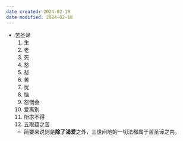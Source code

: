 ```yaml
---
date created: 2024-02-18
date modified: 2024-02-18
---
```

- 苦圣谛
    1. 生
    2. 老
    3. 死
    4. 愁
    5. 悲
    6. 苦
    7. 忧
    8. 恼
    9. 怨憎会
    10. 爱离别
    11. 所求不得
    12. 五取蕴之苦
    - 简要来说则是**除了渴爱**之外，三世间地的一切法都属于苦圣谛之内。
